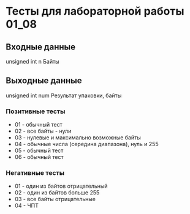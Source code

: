 # Тесты для лабораторной работы 01_08
## Входные данные 
unsigned int n
Байты

## Выходные данные
unsigned int num
Результат упаковки, байты


### Позитивные тесты
- 01 - обычный тест
- 02 - все байты - нули
- 03 - нулевые и максимально возможные байты
- 04 - обычные числа (середина диапазона), нуль и 255
- 05 - обычный тест
- 06 - обычный тест

### Негативные тесты
- 01 - один из байтов отрицательный
- 02 - один из байтов больше 255
- 03 - все байты отрицательные
- 04 - ЧПТ
